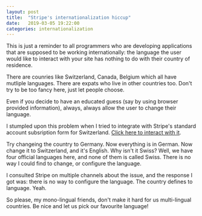```yaml
---
layout: post
title:  "Stripe's internationalization hiccup"
date:   2019-03-05 19:22:00
categories: internationalization
---
```


This is just a reminder to all programmers who are developing applications that are supposed to be working internationally: the language the user would like to interact with your site has nothing to do with their country of residence.

There are counries like Switzerland, Canada, Belgium which all have mutliple languages. There are expats who live in other countries too. Don't try to be too fancy here, just let people choose.

Even if you decide to have an educated guess (say by using browser provided information), always, always allow the user to change their language.

I stumpled upon this problem when I tried to integrate with Stripe's standard account subsription form for Switzerland. <a href="https://connect.stripe.com/oauth/authorize?response_type=code&client_id=ca_32D88BD1qLklliziD7gYQvctJIhWBSQ7&scope=read_write">Click here to interact with it</a>.

Try changeing the country to Germany. Now everything is in German. Now change it to Switzerland, and it's English. Why isn't it Swiss? Well, we have four official  languages here, and none of them is called Swiss. There is no way I could find to change, or configure the language.

I consulted Stripe on multiple channels about the issue, and the response I got was: there is no way to configure the language. The country defines to language. Yeah.

So please, my mono-lingual friends, don't make it hard for us multi-lingual countries. Be nice and let us pick our favourite language!
